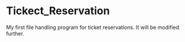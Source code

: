# Tickect_Reservation
My first file handling program for ticket reservations. It will be modified further.
